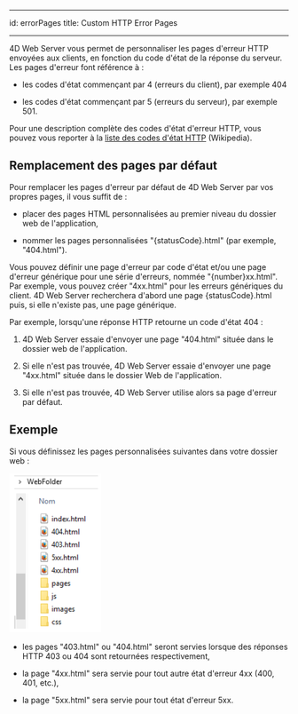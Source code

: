 - - -
id: errorPages title: Custom HTTP Error Pages
- - -

4D Web Server vous permet de personnaliser les pages d'erreur HTTP envoyées aux clients, en fonction du code d'état de la réponse du serveur. Les pages d'erreur font référence à :

*   les codes d'état commençant par 4 (erreurs du client), par exemple 404

*   les codes d'état commençant par 5 (erreurs du serveur), par exemple 501.

Pour une description complète des codes d'état d'erreur HTTP, vous pouvez vous reporter à la [liste des codes d'état HTTP](https://en.wikipedia.org/wiki/List_of_HTTP_status_codes) (Wikipedia).


## Remplacement des pages par défaut

Pour remplacer les pages d'erreur par défaut de 4D Web Server par vos propres pages, il vous suffit de :

*   placer des pages HTML personnalisées au premier niveau du dossier web de l'application,

*   nommer les pages personnalisées "{statusCode}.html" (par exemple, "404.html").

Vous pouvez définir une page d'erreur par code d'état et/ou une page d'erreur générique pour une série d'erreurs, nommée "{number}xx.html". Par exemple, vous pouvez créer "4xx.html" pour les erreurs génériques du client. 4D Web Server recherchera d'abord une page {statusCode}.html puis, si elle n'existe pas, une page générique.

Par exemple, lorsqu'une réponse HTTP retourne un code d'état 404 :

1.  4D Web Server essaie d'envoyer une page "404.html" située dans le dossier web de l'application.

2.  Si elle n'est pas trouvée, 4D Web Server essaie d'envoyer une page "4xx.html" située dans le dossier Web de l'application.

3.  Si elle n'est pas trouvée, 4D Web Server utilise alors sa page d'erreur par défaut.

## Exemple

Si vous définissez les pages personnalisées suivantes dans votre dossier web :

![](../assets/en/WebServer/errorPage.png)

*   les pages "403.html" ou "404.html" seront servies lorsque des réponses HTTP 403 ou 404 sont retournées respectivement,

*   la page "4xx.html" sera servie pour tout autre état d'erreur 4xx (400, 401, etc.),

*   la page "5xx.html" sera servie pour tout état d'erreur 5xx.

